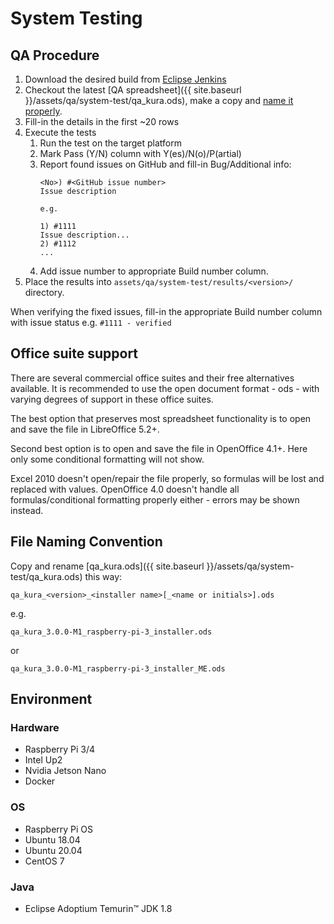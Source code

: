 # System Testing

## QA Procedure

1. Download the desired build from [Eclipse Jenkins](https://ci.eclipse.org/kura/)
1. Checkout the latest [QA spreadsheet]({{ site.baseurl }}/assets/qa/system-test/qa_kura.ods), make a copy and [name it properly](#file-naming-convention).
1. Fill-in the details in the first ~20 rows
1. Execute the tests
   1. Run the test on the target platform
   1. Mark Pass (Y/N) column with Y(es)/N(o)/P(artial)
   1. Report found issues on GitHub and fill-in Bug/Additional info:
      ```
      <No>) #<GitHub issue number>
      Issue description

      e.g.

      1) #1111
      Issue description...
      2) #1112
      ...
      ```
   1. Add issue number to appropriate Build number column.
1. Place the results into `assets/qa/system-test/results/<version>/` directory.

When verifying the fixed issues, fill-in the appropriate Build number column with issue status e.g. `#1111 - verified`

## Office suite support

There are several commercial office suites and their free alternatives available. It is recommended to use the open document format - ods - with varying degrees of support in these office suites.

The best option that preserves most spreadsheet functionality is to open and save the file in LibreOffice 5.2+.

Second best option is to open and save the file in OpenOffice 4.1+. Here only some conditional formatting will not show.

Excel 2010 doesn't open/repair the file properly, so formulas will be lost and replaced with values. OpenOffice 4.0 doesn't
handle all formulas/conditional formatting properly either - errors may be shown instead.

## File Naming Convention

Copy and rename [qa_kura.ods]({{ site.baseurl }}/assets/qa/system-test/qa_kura.ods) this way:

```
qa_kura_<version>_<installer name>[_<name or initials>].ods
```

e.g.

```
qa_kura_3.0.0-M1_raspberry-pi-3_installer.ods
```

or

```
qa_kura_3.0.0-M1_raspberry-pi-3_installer_ME.ods
```

## Environment

### Hardware

* Raspberry Pi 3/4
* Intel Up2
* Nvidia Jetson Nano
* Docker

### OS

* Raspberry Pi OS
* Ubuntu 18.04
* Ubuntu 20.04
* CentOS 7

### Java

* Eclipse Adoptium Temurin&trade; JDK 1.8
